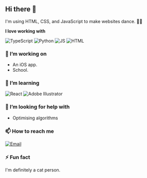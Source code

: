 ## Hi there 👋

I'm using HTML, CSS, and JavaScript to make websites dance. 🕺🏽

**I love working with**

<div display="flex">
  <img src="https://www.vectorlogo.zone/logos/java/java-ar21.svg" alt="TypeScript"/>
  <img src="https://www.vectorlogo.zone/logos/python/python-ar21.svg" alt="Python"/>
  <img src="https://www.vectorlogo.zone/logos/javascript/javascript-ar21.svg" alt="JS"/>
  <img src="https://www.vectorlogo.zone/logos/w3_html5/w3_html5-ar21.svg" alt="HTML"/>
</div>

### 🔭 I’m working on

- An iOS app.
- School.

### 🌱 I’m learning

<div display="flex">
  <img src="https://www.vectorlogo.zone/logos/reactjs/reactjs-ar21.svg" alt="React"/>
  <img src="https://img.shields.io/badge/adobe%20illustrator-%23FF9A00.svg?style=for-the-badge&logo=adobe%20illustrator&logoColor=white" alt="Adobe Illustrator"/>
</div>

### 🤔 I’m looking for help with

- Optimising algorithms 

### 📫 How to reach me

<div display="flex">
  <a href = "mailto: anoushkaur@gmail.com">
    <img src="https://img.shields.io/badge/linkedin-%230077B5.svg?style=for-the-badge&logo=linkedin&logoColor=white" alt="Email"/>
  </a>
</div>

### ⚡ Fun fact

I'm definitely a cat person.
